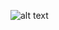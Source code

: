 
![alt text]([http://url/to/client-5.png](https://github.com/fatmasalah33/fatma-salah-lab2/blob/master/client-5.png))
